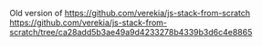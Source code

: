 Old version of https://github.com/verekia/js-stack-from-scratch
https://github.com/verekia/js-stack-from-scratch/tree/ca28add5b3ae49a9d4233278b4339b3d6c4e8865
